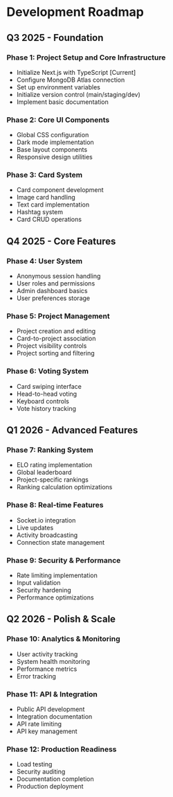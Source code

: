 # Development Roadmap

## Q3 2025 - Foundation

### Phase 1: Project Setup and Core Infrastructure
- Initialize Next.js with TypeScript [Current]
- Configure MongoDB Atlas connection
- Set up environment variables
- Initialize version control (main/staging/dev)
- Implement basic documentation

### Phase 2: Core UI Components
- Global CSS configuration
- Dark mode implementation
- Base layout components
- Responsive design utilities

### Phase 3: Card System
- Card component development
- Image card handling
- Text card implementation
- Hashtag system
- Card CRUD operations

## Q4 2025 - Core Features

### Phase 4: User System
- Anonymous session handling
- User roles and permissions
- Admin dashboard basics
- User preferences storage

### Phase 5: Project Management
- Project creation and editing
- Card-to-project association
- Project visibility controls
- Project sorting and filtering

### Phase 6: Voting System
- Card swiping interface
- Head-to-head voting
- Keyboard controls
- Vote history tracking

## Q1 2026 - Advanced Features

### Phase 7: Ranking System
- ELO rating implementation
- Global leaderboard
- Project-specific rankings
- Ranking calculation optimizations

### Phase 8: Real-time Features
- Socket.io integration
- Live updates
- Activity broadcasting
- Connection state management

### Phase 9: Security & Performance
- Rate limiting implementation
- Input validation
- Security hardening
- Performance optimizations

## Q2 2026 - Polish & Scale

### Phase 10: Analytics & Monitoring
- User activity tracking
- System health monitoring
- Performance metrics
- Error tracking

### Phase 11: API & Integration
- Public API development
- Integration documentation
- API rate limiting
- API key management

### Phase 12: Production Readiness
- Load testing
- Security auditing
- Documentation completion
- Production deployment
